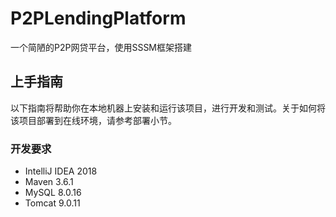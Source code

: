 # P2PLendingPlatform
一个简陋的P2P网贷平台，使用SSSM框架搭建
## 上手指南
以下指南将帮助你在本地机器上安装和运行该项目，进行开发和测试。关于如何将该项目部署到在线环境，请参考部署小节。
### 开发要求
* IntelliJ IDEA 2018
* Maven 3.6.1
* MySQL 8.0.16
* Tomcat 9.0.11
